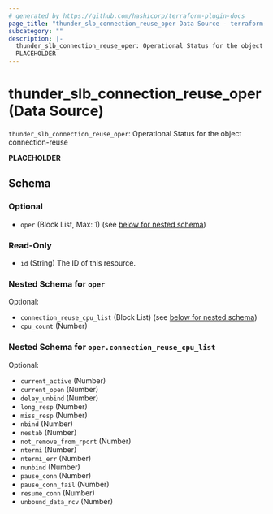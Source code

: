 ```yaml
---
# generated by https://github.com/hashicorp/terraform-plugin-docs
page_title: "thunder_slb_connection_reuse_oper Data Source - terraform-provider-thunder"
subcategory: ""
description: |-
  thunder_slb_connection_reuse_oper: Operational Status for the object connection-reuse
  PLACEHOLDER
---
```


# thunder_slb_connection_reuse_oper (Data Source)

`thunder_slb_connection_reuse_oper`: Operational Status for the object connection-reuse

__PLACEHOLDER__



<!-- schema generated by tfplugindocs -->
## Schema

### Optional

- `oper` (Block List, Max: 1) (see [below for nested schema](#nestedblock--oper))

### Read-Only

- `id` (String) The ID of this resource.

<a id="nestedblock--oper"></a>
### Nested Schema for `oper`

Optional:

- `connection_reuse_cpu_list` (Block List) (see [below for nested schema](#nestedblock--oper--connection_reuse_cpu_list))
- `cpu_count` (Number)

<a id="nestedblock--oper--connection_reuse_cpu_list"></a>
### Nested Schema for `oper.connection_reuse_cpu_list`

Optional:

- `current_active` (Number)
- `current_open` (Number)
- `delay_unbind` (Number)
- `long_resp` (Number)
- `miss_resp` (Number)
- `nbind` (Number)
- `nestab` (Number)
- `not_remove_from_rport` (Number)
- `ntermi` (Number)
- `ntermi_err` (Number)
- `nunbind` (Number)
- `pause_conn` (Number)
- `pause_conn_fail` (Number)
- `resume_conn` (Number)
- `unbound_data_rcv` (Number)


